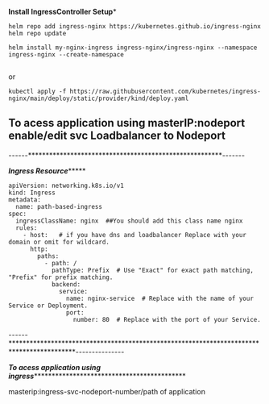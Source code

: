 ************Install IngressController Setup*************
```
helm repo add ingress-nginx https://kubernetes.github.io/ingress-nginx
helm repo update

helm install my-nginx-ingress ingress-nginx/ingress-nginx --namespace ingress-nginx --create-namespace


```
or
```
kubectl apply -f https://raw.githubusercontent.com/kubernetes/ingress-nginx/main/deploy/static/provider/kind/deploy.yaml

```
## To acess application using masterIP:nodeport enable/edit svc Loadbalancer to Nodeport
------*******************************************************-------


*************Ingress Resource******************

```
apiVersion: networking.k8s.io/v1
kind: Ingress
metadata:
  name: path-based-ingress
spec:
  ingressClassName: nginx  ##You should add this class name nginx
  rules:
    - host:   # if you have dns and loadbalancer Replace with your domain or omit for wildcard.
      http:
        paths:
          - path: /
            pathType: Prefix  # Use "Exact" for exact path matching, "Prefix" for prefix matching.
            backend:
              service:
                name: nginx-service  # Replace with the name of your Service or Deployment.
                port:
                  number: 80  # Replace with the port of your Service.

```
------******************************************************************************************---------------

*****************To acess application using ingress************************************************************

masterip:ingress-svc-nodeport-number/path of application
